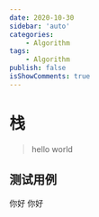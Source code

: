 ```yaml
---
date: 2020-10-30
sidebar: 'auto'
categories: 
    - Algorithm
tags: 
    - Algorithm
publish: false
isShowComments: true
---
```


# 栈

> hello world

## 测试用例

你好 你好

